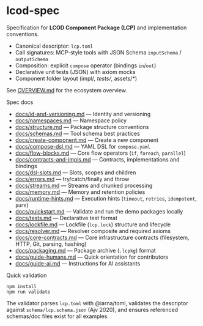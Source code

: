 # lcod-spec

Specification for **LCOD Component Package (LCP)** and implementation conventions.

- Canonical descriptor: `lcp.toml`
- Call signatures: MCP-style tools with JSON Schema `inputSchema` / `outputSchema`
- Composition: explicit `compose` operator (bindings `in`/`out`)
- Declarative unit tests (JSON) with axiom mocks
- Component folder layout (impl/*, tests/*, assets/*)

See [OVERVIEW.md](OVERVIEW.md) for the ecosystem overview.

Spec docs

- [docs/id-and-versioning.md](docs/id-and-versioning.md) — Identity and versioning
- [docs/namespaces.md](docs/namespaces.md) — Namespace policy
- [docs/structure.md](docs/structure.md) — Package structure conventions
- [docs/schemas.md](docs/schemas.md) — Tool schema best practices
- [docs/create-component.md](docs/create-component.md) — Create a new component
- [docs/compose-dsl.md](docs/compose-dsl.md) — YAML DSL for `compose.yaml`
- [docs/flow-blocks.md](docs/flow-blocks.md) — Core flow operators (`if`, `foreach`, `parallel`)
- [docs/contracts-and-impls.md](docs/contracts-and-impls.md) — Contracts, implementations and bindings
- [docs/dsl-slots.md](docs/dsl-slots.md) — Slots, scopes and children
- [docs/errors.md](docs/errors.md) — try/catch/finally and throw
- [docs/streams.md](docs/streams.md) — Streams and chunked processing
- [docs/memory.md](docs/memory.md) — Memory and retention policies
- [docs/runtime-hints.md](docs/runtime-hints.md) — Execution hints (`timeout`, `retries`, `idempotent`, `pure`)
- [docs/quickstart.md](docs/quickstart.md) — Validate and run the demo packages locally
- [docs/tests.md](docs/tests.md) — Declarative test format
- [docs/lockfile.md](docs/lockfile.md) — Lockfile (`lcp.lock`) structure and lifecycle
- [docs/resolver.md](docs/resolver.md) — Resolver composite and required axioms
- [docs/core-contracts.md](docs/core-contracts.md) — Core infrastructure contracts (filesystem, HTTP, Git, parsing, hashing)
- [docs/packaging.md](docs/packaging.md) — Package archive (`.lcpkg`) format
- [docs/guide-humans.md](docs/guide-humans.md) — Quick orientation for contributors
- [docs/guide-ai.md](docs/guide-ai.md) — Instructions for AI assistants

Quick validation

```
npm install
npm run validate
```

The validator parses `lcp.toml` with @iarna/toml, validates the descriptor against `schema/lcp.schema.json` (Ajv 2020), and ensures referenced schemas/doc files exist for all examples.
